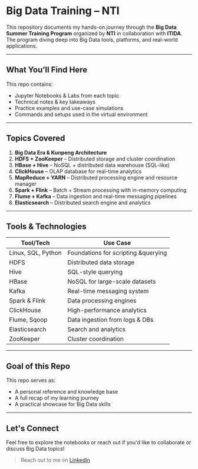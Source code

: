 #  Big Data Training – NTI 

This repository documents my hands-on journey through the **Big Data Summer Training Program** organized by **NTI** in collaboration with **ITIDA**.  
The program diving deep into Big Data tools, platforms, and real-world applications.

---

##  What You’ll Find Here

This repo contains:

-  Jupyter Notebooks & Labs from each topic  
-  Technical notes & key takeaways  
-  Practice examples and use-case simulations  
-  Commands and setups used in the virtual environment

---

##  Topics Covered 

1. **Big Data Era & Kunpeng Architecture**
2. **HDFS + ZooKeeper** – Distributed storage and cluster coordination
3. **HBase + Hive** – NoSQL + distributed data warehouse (SQL-like)
4. **ClickHouse** – OLAP database for real-time analytics
5. **MapReduce + YARN** – Distributed processing engine and resource manager
6. **Spark + Flink** – Batch + Stream processing with in-memory computing
7. **Flume + Kafka** – Data ingestion and real-time messaging pipelines
8. **Elasticsearch** – Distributed search engine and analytics


---

##  Tools & Technologies

| Tool/Tech        | Use Case                         |
|------------------|----------------------------------|
| Linux, SQL, Python | Foundations for scripting &querying |
| HDFS             | Distributed data storage         |
| Hive             | SQL-style querying               |
| HBase            | NoSQL for large-scale datasets   |
| Kafka            | Real-time messaging system       |
| Spark & Flink    | Data processing engines          |
| ClickHouse       | High-performance analytics       |
| Flume, Sqoop     | Data ingestion from logs & DBs   |
| Elasticsearch    | Search and analytics             |
| ZooKeeper        | Cluster coordination             |

---

##  Goal of this Repo

This repo serves as:
-  A personal reference and knowledge base
-  A full recap of my learning journey
-  A practical showcase for Big Data skills

---


##  Let's Connect

Feel free to explore the notebooks or reach out if you'd like to collaborate or discuss Big Data topics!

> Reach out to me on [LinkedIn](https://www.linkedin.com/in/kerolos-hani-data/)
